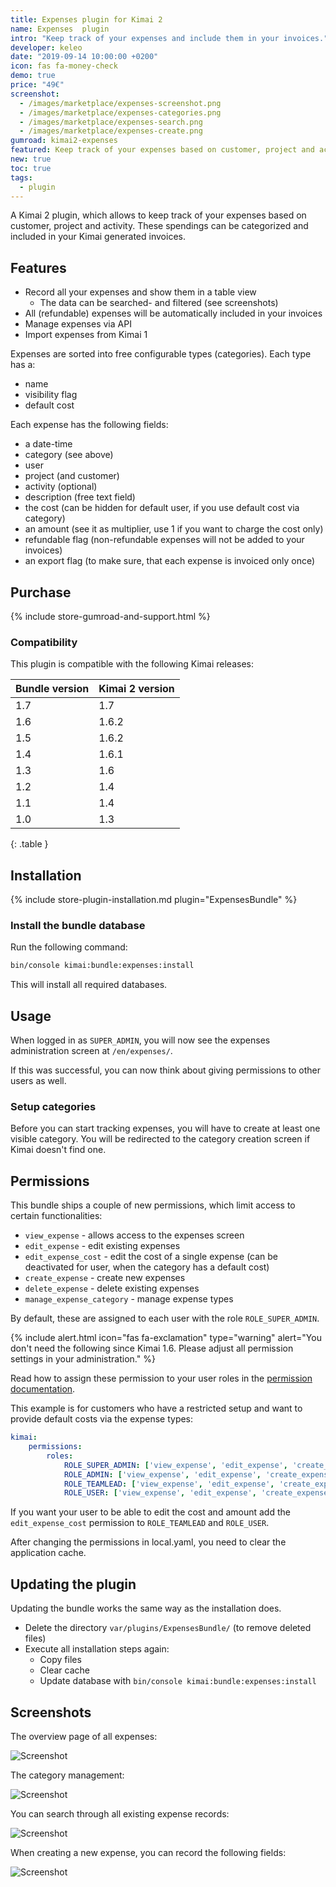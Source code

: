 ```yaml
---
title: Expenses plugin for Kimai 2
name: Expenses  plugin
intro: "Keep track of your expenses and include them in your invoices."
developer: keleo
date: "2019-09-14 10:00:00 +0200"
icon: fas fa-money-check
demo: true 
price: "49€"
screenshot: 
  - /images/marketplace/expenses-screenshot.png
  - /images/marketplace/expenses-categories.png
  - /images/marketplace/expenses-search.png
  - /images/marketplace/expenses-create.png
gumroad: kimai2-expenses
featured: Keep track of your expenses based on customer, project and activity. These spendings can be categorized and included in your invoices.  
new: true
toc: true
tags:
  - plugin
---
```


A Kimai 2 plugin, which allows to keep track of your expenses based on customer, project and activity.
These spendings can be categorized and included in your Kimai generated invoices.

## Features

- Record all your expenses and show them in a table view
  - The data can be searched- and filtered (see screenshots)  
- All (refundable) expenses will be automatically included in your invoices
- Manage expenses via API
- Import expenses from Kimai 1

Expenses are sorted into free configurable types (categories). Each type has a:
- name 
- visibility flag
- default cost

Each expense has the following fields:
- a date-time 
- category (see above) 
- user 
- project (and customer)
- activity (optional)
- description (free text field)
- the cost (can be hidden for default user, if you use default cost via category)
- an amount (see it as multiplier, use 1 if you want to charge the cost only)
- refundable flag (non-refundable expenses will not be added to your invoices)
- an export flag (to make sure, that each expense is invoiced only once)

## Purchase

{% include store-gumroad-and-support.html %}

### Compatibility

This plugin is compatible with the following Kimai releases:

| Bundle version    | Kimai 2 version  |
|---                |---               |
| 1.7               | 1.7              |
| 1.6               | 1.6.2            |
| 1.5               | 1.6.2            |
| 1.4               | 1.6.1            |
| 1.3               | 1.6              |
| 1.2               | 1.4              |
| 1.1               | 1.4              |
| 1.0               | 1.3              |
{: .table }

## Installation

{% include store-plugin-installation.md plugin="ExpensesBundle" %}

### Install the bundle database

Run the following command:

```bash
bin/console kimai:bundle:expenses:install
```

This will install all required databases.

## Usage

When logged in as `SUPER_ADMIN`, you will now see the expenses administration screen at `/en/expenses/`.

If this was successful, you can now think about giving permissions to other users as well.

### Setup categories

Before you can start tracking expenses, you will have to create at least one visible category. 
You will be redirected to the category creation screen if Kimai doesn't find one. 

## Permissions

This bundle ships a couple of new permissions, which limit access to certain functionalities:

- `view_expense` - allows access to the expenses screen
- `edit_expense` - edit existing expenses
- `edit_expense_cost` - edit the cost of a single expense (can be deactivated for user, when the category has a default cost)
- `create_expense` - create new expenses
- `delete_expense` - delete existing expenses
- `manage_expense_category` - manage expense types 

By default, these are assigned to each user with the role `ROLE_SUPER_ADMIN`.

{% include alert.html icon="fas fa-exclamation" type="warning" alert="You don't need the following since Kimai 1.6. Please adjust all permission settings in your administration." %}

Read how to assign these permission to your user roles in the [permission documentation](https://www.kimai.org/documentation/permissions.html).

This example is for customers who have a restricted setup and want to provide default costs via the expense types:
```yaml
kimai:
    permissions:
        roles:
            ROLE_SUPER_ADMIN: ['view_expense', 'edit_expense', 'create_expense', 'delete_expense', 'manage_expense_category', 'edit_expense_cost']
            ROLE_ADMIN: ['view_expense', 'edit_expense', 'create_expense', 'delete_expense', 'manage_expense_category', 'edit_expense_cost']
            ROLE_TEAMLEAD: ['view_expense', 'edit_expense', 'create_expense', 'delete_expense']
            ROLE_USER: ['view_expense', 'edit_expense', 'create_expense', 'delete_expense']
```

If you want your user to be able to edit the cost and amount add the `edit_expense_cost` permission to `ROLE_TEAMLEAD` and `ROLE_USER`.
 
After changing the permissions in local.yaml, you need to clear the application cache.

## Updating the plugin

Updating the bundle works the same way as the installation does. 

- Delete the directory `var/plugins/ExpensesBundle/` (to remove deleted files)
- Execute all installation steps again:
  - Copy files
  - Clear cache
  - Update database with `bin/console kimai:bundle:expenses:install` 

## Screenshots

The overview page of all expenses:

![Screenshot](https://www.kimai.org/images/marketplace/expenses-screenshot.png)

The category management:

![Screenshot](https://www.kimai.org//images/marketplace/expenses-categories.png)

You can search through all existing expense records:

![Screenshot](https://www.kimai.org/images/marketplace/expenses-search.png)

When creating a new expense, you can record the following fields:

![Screenshot](https://www.kimai.org/images/marketplace/expenses-create.png)
